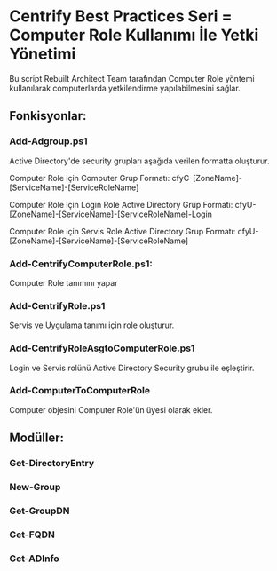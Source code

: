 # Centrify Best Practices Seri = Computer Role Kullanımı İle Yetki Yönetimi

Bu script Rebuilt Architect Team tarafından Computer Role yöntemi kullanılarak computerlarda yetkilendirme yapılabilmesini sağlar.

## Fonkisyonlar:

### Add-Adgroup.ps1
Active Directory'de security grupları aşağıda verilen formatta oluşturur.

Computer Role için Computer Grup Formatı:
cfyC-[ZoneName]-[ServiceName]-[ServiceRoleName]

Computer Role için Login Role Active Directory Grup Formatı:
cfyU-[ZoneName]-[ServiceName]-[ServiceRoleName]-Login

Computer Role için Servis Role Active Directory Grup Formatı:
cfyU-[ZoneName]-[ServiceName]-[ServiceRoleName]

### Add-CentrifyComputerRole.ps1:
Computer Role tanımını yapar

### Add-CentrifyRole.ps1
Servis ve Uygulama tanımı için role oluşturur.

### Add-CentrifyRoleAsgtoComputerRole.ps1
Login ve Servis rolünü Active Directory Security grubu ile eşleştirir. 

### Add-ComputerToComputerRole
Computer objesini Computer Role'ün üyesi olarak ekler.

## Modüller:

### Get-DirectoryEntry

### New-Group

### Get-GroupDN

### Get-FQDN

### Get-ADInfo
